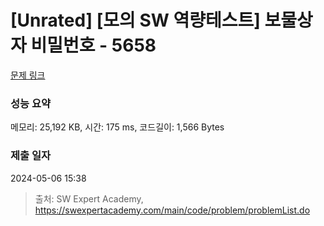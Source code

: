 # [Unrated] [모의 SW 역량테스트] 보물상자 비밀번호 - 5658 

[문제 링크](https://swexpertacademy.com/main/code/problem/problemDetail.do?contestProbId=AWXRUN9KfZ8DFAUo) 

### 성능 요약

메모리: 25,192 KB, 시간: 175 ms, 코드길이: 1,566 Bytes

### 제출 일자

2024-05-06 15:38



> 출처: SW Expert Academy, https://swexpertacademy.com/main/code/problem/problemList.do